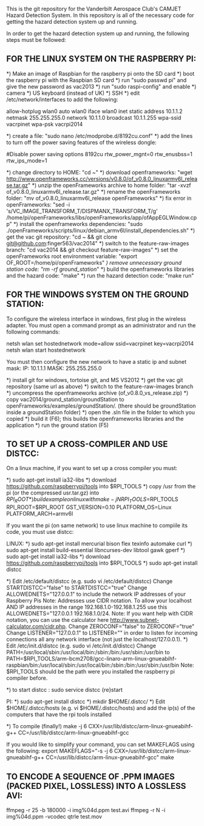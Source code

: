 This is the git repository for the Vanderbilt Aerospace Club's
CAMJET Hazard Detection System.  In this repository is all of
the necessary code for getting the hazard detection
system up and running. 

In order to get the hazard detection system up and running,
the following steps must be followed:

FOR THE LINUX SYSTEM ON THE RASPBERRY PI:
-----------------------------------------------------------------
*) Make an image of Raspbian for the raspberry pi onto the SD card
*) boot the raspberry pi with the Raspbian SD card
*) run "sudo passwd pi" and give the new password as vac2013
*) run "sudo raspi-config" and enable
  *) camera
  *) US keyboard (instead of UK)
  *) SSH
*) edit /etc/network/interfaces to add the following:

allow-hotplug wlan0
auto wlan0
iface wlan0 inet static
address 10.1.1.2
netmask 255.255.255.0
network 10.1.1.0
broadcast 10.1.1.255
wpa-ssid vacrpinet
wpa-psk vacrpi2014

*) create a file: "sudo nano /etc/modprobe.d/8192cu.conf"
*) add the lines to turn off the power saving features of the wireless dongle:

#Disable power saving
options 8192cu rtw_power_mgnt=0 rtw_enusbss=1 rtw_ips_mode=1

*) change directory to HOME: "cd ~"
*) download openframeworks: "wget http://www.openframeworks.cc/versions/v0.8.0/of_v0.8.0_linuxarmv6l_release.tar.gz"
*) unzip the openFrameworks archive to home folder: "tar -xvzf of_v0.8.0_linuxarmv6l_release.tar.gz"
*) rename the openFrameworks folder: "mv of_v0.8.0_linuxarmv6l_release openFrameworks"
*) fix error in openFrameworks: "sed -i 's/VC_IMAGE_TRANSFORM_T/DISPMANX_TRANSFORM_T/g' /home/pi/openFrameworks/libs/openFrameworks/app/ofAppEGLWindow.cpp"
*) install the openframeworks dependencies: "sudo ./openFrameworks/scripts/linux/debian_armv6l/install_dependencies.sh"
*) get the vac git repository: "cd ~ && git clone git@github.com:finger563/vac2014"
*) switch to the feature-raw-images branch: "cd vac2014 && git checkout feature-raw-images"
*) set the openFrameworks root environment variable: "export OF_ROOT=/home/pi/openFrameworks"
*) remove unnecessary ground station code: "rm -rf ground_station*"
*) build the openframeworks libraries and the hazard code: "make"
*) run the hazard detection code: "make run"

FOR THE WINDOWS SYSTEM ON THE GROUND STATION:
-----------------------------------------------------------------
To configure the wireless interface in windows, first plug in the wireless adapter.
You must open a command prompt as an administrator and run the following commands:

netsh wlan set hostednetwork mode=allow ssid=vacrpinet key=vacrpi2014
netsh wlan start hostednetwork

You must then configure the new network to have a static ip and subnet mask:
IP: 10.1.1.1
MASK: 255.255.255.0

*) install git for windows, tortoise git, and MS VS2012
*) get the vac git repository (same url as above)
*) switch to the feature-raw-images branch
*) uncompress the openframeworks archive (of_v0.8.0_vs_release.zip)
*) copy vac2014/ground_station/groundStation to openFrameworks/examples/groundStation/. (there should be groundStation inside a groundStation folder)
*) open the .sln file in the folder to which you copied
*) build it (F6); this builds the openframeworks libraries and the application
*) run the ground station (F5)


TO SET UP A CROSS-COMPILER AND USE DISTCC:
-----------------------------------------------------------------
On a linux machine, if you want to set up a cross compiler you must:

*) sudo apt-get install ia32-libs
*) download https://github.com/raspberrypi/tools into $RPI_TOOLS
*) copy /usr from the pi (or the compressed usr.tar.gz) into $RPI_ROOT
*) build example on linux with make -j{N} RPI_TOOLS=$RPI_TOOLS RPI_ROOT=$RPI_ROOT GST_VERSION=0.10 PLATFORM_OS=Linux PLATFORM_ARCH=armv6l

If you want the pi (on same network) to use linux machine to compiile its code, you must use distcc:

LINUX:
*) sudo apt-get install mercurial bison flex texinfo automake curl
*) sudo apt-get install build-essential libncurses-dev libtool gawk gperf
*) sudo apt-get install ia32-libs
*) download https://github.com/raspberrypi/tools into $RPI_TOOLS
*) sudo apt-get install distcc

*) Edit /etc/default/distcc (e.g. sudo vi /etc/default/distcc)
   Change STARTDISTCC="false" to STARTDISTCC="true"
   Change ALLOWEDNETS="127.0.0.1" to include the network IP addresses of your Raspberry Pis
   Note: Addresses use CIDR notation. To allow your localhost AND IP addresses in the range 192.168.1.0-192.168.1.255 use this ALLOWEDNETS="127.0.0.1 192.168.1.0/24.
   Note: If you want help with CIDR notation, you can use the calculator here http://www.subnet-calculator.com/cidr.php.
   Change ZEROCONF="false" to ZEROCONF="true"
   Change LISTENER="127.0.0.1" to LISTENER="" in order to listen for incoming connections all any network interface (not just the localhost/127.0.0.1).
*) Edit /etc/init.d/distcc (e.g. sudo vi /etc/init.d/distcc)
   Change PATH=/usr/local/sbin:/usr/local/bin:/sbin:/bin:/usr/sbin:/usr/bin to PATH=$RPI_TOOLS/arm-bcm2708/gcc-linaro-arm-linux-gnueabihf-raspbian/bin:/usr/local/sbin:/usr/local/bin:/sbin:/bin:/usr/sbin:/usr/bin
   Note: $RPI_TOOLS should be the path were you installed the raspberry pi compiler before.

*) to start distcc : sudo service distcc {re}start

PI:
*) sudo apt-get install distcc
*) mkdir $HOME/.distcc/
*) Edit $HOME/.distcc/hosts (e.g. vi $HOME/.distcc/hosts) and add the ip(s) of the computers that have the rpi tools installed

*) To compile (finally!)
   make -j 6 CXX=/usr/lib/distcc/arm-linux-gnueabihf-g++ CC=/usr/lib/distcc/arm-linux-gnueabihf-gcc

   If you would like to simplify your command, you can set MAKEFLAGS using the following:
   export MAKEFLAGS="-s -j 6 CXX=/usr/lib/distcc/arm-linux-gnueabihf-g++ CC=/usr/lib/distcc/arm-linux-gnueabihf-gcc"
   make


TO ENCODE A SEQUENCE OF .PPM IMAGES (PACKED PIXEL, LOSSLESS) INTO A LOSSLESS AVI:
-----------------------------------------------------------------
ffmpeg -r 25 -b 180000 -i img%04d.ppm test.avi
ffmpeg -r N -i img%04d.ppm -vcodec qtrle test.mov